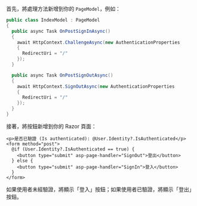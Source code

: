 首先，將處理方法新增到你的 `PageModel`，例如：

```csharp title="Pages/Index.cshtml.cs"
public class IndexModel : PageModel
{
  public async Task OnPostSignInAsync()
  {
    await HttpContext.ChallengeAsync(new AuthenticationProperties
    {
      RedirectUri = "/"
    });
  }

  public async Task OnPostSignOutAsync()
  {
    await HttpContext.SignOutAsync(new AuthenticationProperties
    {
      RedirectUri = "/"
    });
  }
}
```

接著，將按鈕新增到你的 Razor 頁面：

```cshtml title="Pages/Index.cshtml"
<p>是否已驗證 (Is authenticated): @User.Identity?.IsAuthenticated</p>
<form method="post">
  @if (User.Identity?.IsAuthenticated == true) {
    <button type="submit" asp-page-handler="SignOut">登出</button>
  } else {
    <button type="submit" asp-page-handler="SignIn">登入</button>
  }
</form>
```

如果使用者未經驗證，將顯示「登入」按鈕；如果使用者已驗證，將顯示「登出」按鈕。
